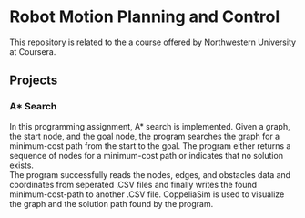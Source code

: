 # Robot Motion Planning and Control
This repository is related to the a course offered by Northwestern University at Coursera.

## Projects
### A* Search
In this programming assignment, A* search is implemented. Given a graph, the start node, and the goal node, the program searches the graph for a minimum-cost path from the start to the goal. The program either returns a sequence of nodes for a minimum-cost path or indicates that no solution exists.  
The program successfully reads the nodes, edges, and obstacles data and coordinates from seperated .CSV files and finally writes the found minimum-cost-path to another .CSV file.
CoppeliaSim is used to visualize the graph and the solution path found by the program.
